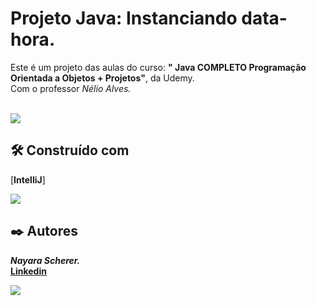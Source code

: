 # Projeto Java: Instanciando data-hora.
Este é um projeto das aulas do curso: **"
Java COMPLETO Programação Orientada a Objetos + Projetos"**, 
 da Udemy.</br>
 Com o professor _Nélio Alves._</br></br>

 
 
![](https://raw.githubusercontent.com/andreasbm/readme/master/assets/lines/rainbow.png)
## 🛠️ Construído com

[**IntelliJ**]



![](https://raw.githubusercontent.com/andreasbm/readme/master/assets/lines/rainbow.png)
## ✒️ Autores
**_Nayara Scherer._**</br>
[**Linkedin**](https://www.linkedin.com/in/nayara-scherer-5b894924a/)

![](https://raw.githubusercontent.com/andreasbm/readme/master/assets/lines/rainbow.png)


